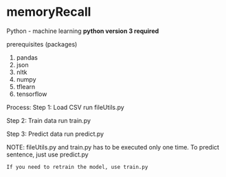 # memoryRecall

Python - machine learning
**python version 3 required**

prerequisites (packages)
1. pandas
2. json
3. nltk
4. numpy
5. tflearn
6. tensorflow

Process:
Step 1: Load CSV
run fileUtils.py

Step 2: Train data
run train.py

Step 3: Predict data
run predict.py

NOTE:
    fileUtils.py and train.py has to be executed only one time.
    To predict sentence, just use predict.py

    If you need to retrain the model, use train.py